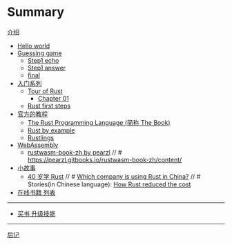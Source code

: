 # Summary

[介绍](./introduction.md)

- [Hello world](./helloworld.md)
- [Guessing game](./guessinggame.md)
  - [Step1 echo](./guessinggame/step1_echo.md)
  - [Step1 answer](./guessinggame/step1_answer.md)
  - [final](./guessinggame/final.md)
- [入门系列](./beginner.md)
  - [Tour of Rust](./tourofrust/chapter_00.md)
    - [Chapter 01](./tourofrust/chapter_01.md)
  - [Rust first steps](./rustfirststeps.md)
- [官方的教程]()
  - [The Rust Programming Language (简称 The Book)](./trpl.md)
  - [Rust by example](./rustbyexample.md)
  - [Rustlings](./rustlings.md)
- [WebAssembly]()
  - [rustwasm-book-zh by pearzl]() 
// # https://pearzl.gitbooks.io/rustwasm-book-zh/content/
- [小故事]()
  - [40 岁学 Rust]()
// # <a href="https://www.zhihu.com/question/312852144">Which company is using Rust in China?</a>
// # Stories(in Chinese language):     <a href="https://zhuanlan.zhihu.com/p/47796236" target="_blank">How Rust reduced the cost</a>
- [在线书籍 列表](./books_online.md)
---
- [买书 升级技能](./books.md)
---
[后记]()